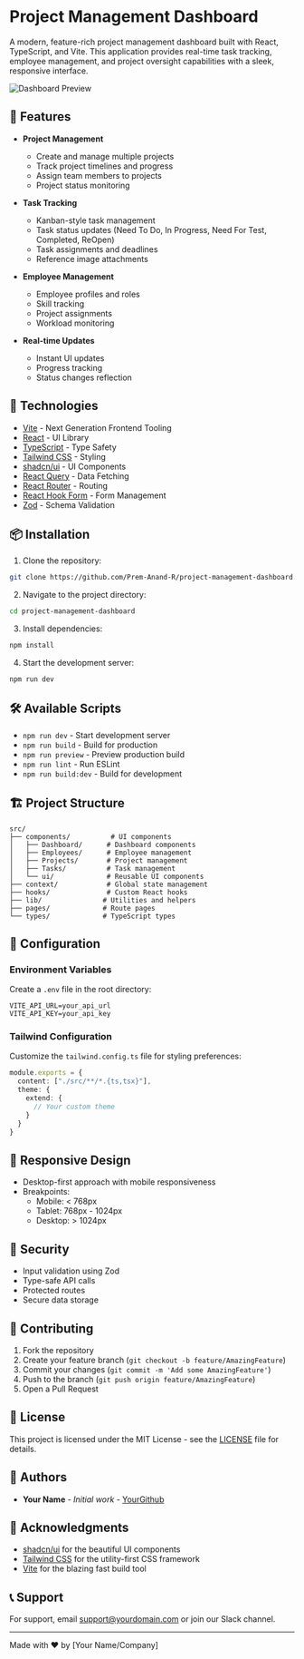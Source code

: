 # Project Management Dashboard

A modern, feature-rich project management dashboard built with React, TypeScript, and Vite. This application provides real-time task tracking, employee management, and project oversight capabilities with a sleek, responsive interface.

![Dashboard Preview](public/dashboard-preview.png)

## 🌟 Features

- **Project Management**
  - Create and manage multiple projects
  - Track project timelines and progress
  - Assign team members to projects
  - Project status monitoring

- **Task Tracking**
  - Kanban-style task management
  - Task status updates (Need To Do, In Progress, Need For Test, Completed, ReOpen)
  - Task assignments and deadlines
  - Reference image attachments

- **Employee Management**
  - Employee profiles and roles
  - Skill tracking
  - Project assignments
  - Workload monitoring

- **Real-time Updates**
  - Instant UI updates
  - Progress tracking
  - Status changes reflection

## 🚀 Technologies

- [Vite](https://vitejs.dev/) - Next Generation Frontend Tooling
- [React](https://reactjs.org/) - UI Library
- [TypeScript](https://www.typescriptlang.org/) - Type Safety
- [Tailwind CSS](https://tailwindcss.com/) - Styling
- [shadcn/ui](https://ui.shadcn.com/) - UI Components
- [React Query](https://tanstack.com/query/latest) - Data Fetching
- [React Router](https://reactrouter.com/) - Routing
- [React Hook Form](https://react-hook-form.com/) - Form Management
- [Zod](https://zod.dev/) - Schema Validation

## 📦 Installation

1. Clone the repository:
```bash
git clone https://github.com/Prem-Anand-R/project-management-dashboard.git
```

2. Navigate to the project directory:
```bash
cd project-management-dashboard
```

3. Install dependencies:
```bash
npm install
```

4. Start the development server:
```bash
npm run dev
```

## 🛠️ Available Scripts

- `npm run dev` - Start development server
- `npm run build` - Build for production
- `npm run preview` - Preview production build
- `npm run lint` - Run ESLint
- `npm run build:dev` - Build for development

## 🏗️ Project Structure

```
src/
├── components/          # UI components
│   ├── Dashboard/      # Dashboard components
│   ├── Employees/      # Employee management
│   ├── Projects/       # Project management
│   ├── Tasks/          # Task management
│   └── ui/             # Reusable UI components
├── context/            # Global state management
├── hooks/              # Custom React hooks
├── lib/               # Utilities and helpers
├── pages/             # Route pages
└── types/             # TypeScript types
```

## 🔧 Configuration

### Environment Variables

Create a `.env` file in the root directory:

```env
VITE_API_URL=your_api_url
VITE_API_KEY=your_api_key
```

### Tailwind Configuration

Customize the `tailwind.config.ts` file for styling preferences:

```typescript
module.exports = {
  content: ["./src/**/*.{ts,tsx}"],
  theme: {
    extend: {
      // Your custom theme
    }
  }
}
```

## 📱 Responsive Design

- Desktop-first approach with mobile responsiveness
- Breakpoints:
  - Mobile: < 768px
  - Tablet: 768px - 1024px
  - Desktop: > 1024px

## 🔐 Security

- Input validation using Zod
- Type-safe API calls
- Protected routes
- Secure data storage

## 🤝 Contributing

1. Fork the repository
2. Create your feature branch (`git checkout -b feature/AmazingFeature`)
3. Commit your changes (`git commit -m 'Add some AmazingFeature'`)
4. Push to the branch (`git push origin feature/AmazingFeature`)
5. Open a Pull Request

## 📄 License

This project is licensed under the MIT License - see the [LICENSE](LICENSE) file for details.

## 👥 Authors

- **Your Name** - *Initial work* - [YourGithub](https://github.com/yourusername)

## 🙏 Acknowledgments

- [shadcn/ui](https://ui.shadcn.com/) for the beautiful UI components
- [Tailwind CSS](https://tailwindcss.com/) for the utility-first CSS framework
- [Vite](https://vitejs.dev/) for the blazing fast build tool

## 📞 Support

For support, email support@yourdomain.com or join our Slack channel.

---

Made with ❤️ by [Your Name/Company]

